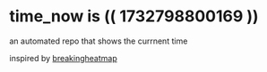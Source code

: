 # time_now is (( 1732798800169 ))

an automated repo that shows the currnent time

inspired by [breakingheatmap](https://github.com/breakingheatmap/breakingheatmap)